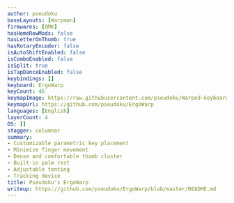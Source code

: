 ```yaml
---
author: pseudoku
baseLayouts: [Warpman]
firmwares: [QMK]
hasHomeRowMods: false
hasLetterOnThumb: true
hasRotaryEncoder: false
isAutoShiftEnabled: false
isComboEnabled: false
isSplit: true
isTapDanceEnabled: false
keybindings: []
keyboard: ErgoWarp
keyCount: 46
keymapImage: https://raw.githubusercontent.com/pseudoku/Warped-keyboard/master/Photo/WarpmanLayout.png
keymapUrl: https://github.com/pseudoku/ErgoWarp
languages: [English]
layerCount: 4
OS: []
stagger: columnar
summary: 
- Customizable parametric key placement
- Minimize finger movement
- Dense and comfortable thumb cluster
- Built-in palm rest
- Adjustable tenting
- Tracking device
title: Pseudoku's ErgoWarp
writeup: https://github.com/pseudoku/ErgoWarp/blob/master/README.md
---
```

